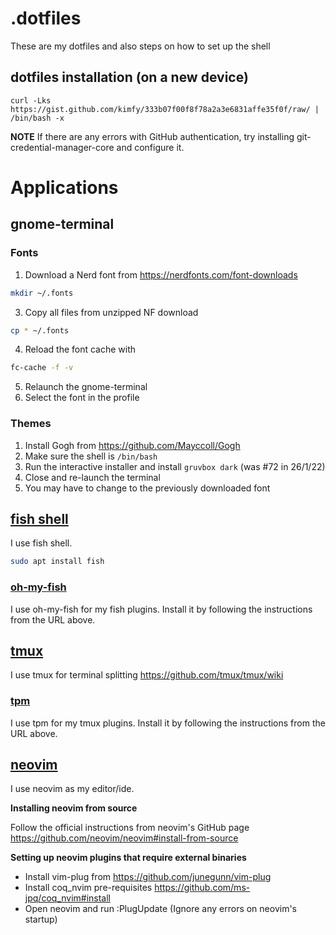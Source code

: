 # .dotfiles
These are my dotfiles and also steps on how to set up the shell

## dotfiles installation (on a new device)

```fish
curl -Lks https://gist.github.com/kimfy/333b07f00f8f78a2a3e6831affe35f0f/raw/ | /bin/bash -x
```

**NOTE**
If there are any errors with GitHub authentication, try installing git-credential-manager-core and configure it.

# Applications 

## gnome-terminal

### Fonts

1. Download a Nerd font from https://nerdfonts.com/font-downloads
```bash
mkdir ~/.fonts
```
3. Copy all files from unzipped NF download 
```bash
cp * ~/.fonts
```
4. Reload the font cache with 
```bash
fc-cache -f -v
```
5. Relaunch the gnome-terminal
6. Select the font in the profile

### Themes

1. Install Gogh from https://github.com/Mayccoll/Gogh
2. Make sure the shell is `/bin/bash`
3. Run the interactive installer and install `gruvbox dark` (was #72 in 26/1/22)
4. Close and re-launch the terminal
5. You may have to change to the previously downloaded font

## [fish shell](https://fishshell.com/) 

I use fish shell. 
```bash
sudo apt install fish
```
### [oh-my-fish](https://github.com/oh-my-fish/oh-my-fish#installation)

I use oh-my-fish for my fish plugins. Install it by following the instructions from the URL above.

## [tmux](https://github.com/tmux/tmux)

I use tmux for terminal splitting https://github.com/tmux/tmux/wiki

### [tpm](https://github.com/tmux-plugins/tpm#installation)

I use tpm for my tmux plugins. Install it by following the instructions from the URL above.

## [neovim](https://github.com/neovim/neovim#install-from-source)

I use neovim as my editor/ide.

**Installing neovim from source**

Follow the official instructions from neovim's GitHub page https://github.com/neovim/neovim#install-from-source 

**Setting up neovim plugins that require external binaries**

* Install vim-plug from https://github.com/junegunn/vim-plug 
* Install coq_nvim pre-requisites https://github.com/ms-jpq/coq_nvim#install
* Open neovim and run :PlugUpdate (Ignore any errors on neovim's startup)

